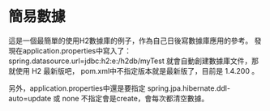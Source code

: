 # 簡易數據
這是一個最簡單的使用H2數據庫的例子，作為自己日後寫數據庫應用的參考。
發現在application.properties中寫入了：
spring.datasource.url=jdbc:h2:e:/h2db/myTest
就會自動創建數據庫文件，那就使用 H2 最新版吧，
pom.xml中不指定版本就是最新版了，目前是 1.4.200 。

另外，application.properties中還是要指定
spring.jpa.hibernate.ddl-auto=update 或 none
不指定會是create，會每次都清空數據。

